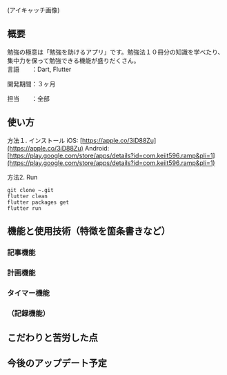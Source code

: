 (アイキャッチ画像)
## 概要
勉強の極意は「勉強を助けるアプリ」です。勉強法１０冊分の知識を学べたり、集中力を保って勉強できる機能が盛りだくさん。  
言語　　：Dart, Flutter

開発期間：３ヶ月

担当　　：全部

## 使い方
方法１. インストール
iOS: [https://apple.co/3iD88Zu](https://apple.co/3iD88Zu)
Android: [https://play.google.com/store/apps/details?id=com.keiit596.ramp&pli=1](https://play.google.com/store/apps/details?id=com.keiit596.ramp&pli=1)

方法2. Run
```
git clone ~.git
flutter clean
flutter packages get
flutter run
```

## 機能と使用技術（特徴を箇条書きなど）
### 記事機能

### 計画機能
### タイマー機能
### （記録機能）

## こだわりと苦労した点

## 今後のアップデート予定
